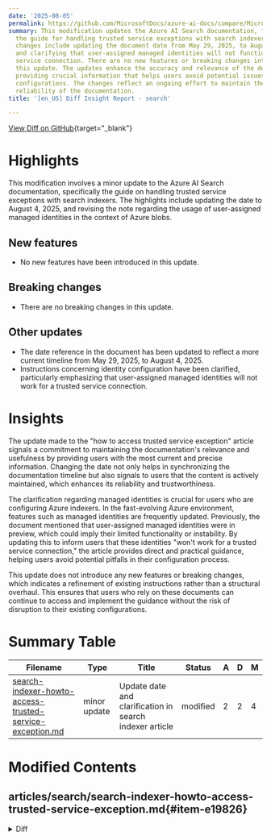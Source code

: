 ```yaml
---
date: '2025-08-05'
permalink: https://github.com/MicrosoftDocs/azure-ai-docs/compare/MicrosoftDocs:c84ae83...MicrosoftDocs:88b6cf1
summary: This modification updates the Azure AI Search documentation, focusing on
  the guide for handling trusted service exceptions with search indexers. The key
  changes include updating the document date from May 29, 2025, to August 4, 2025,
  and clarifying that user-assigned managed identities will not function for a trusted
  service connection. There are no new features or breaking changes introduced in
  this update. The updates enhance the accuracy and relevance of the documentation,
  providing crucial information that helps users avoid potential issues with their
  configurations. The changes reflect an ongoing effort to maintain the quality and
  reliability of the documentation.
title: '[en_US] Diff Insight Report - search'

---
```


[View Diff on GitHub](https://github.com/MicrosoftDocs/azure-ai-docs/compare/MicrosoftDocs:c84ae83...MicrosoftDocs:88b6cf1){target="_blank"}

# Highlights
This modification involves a minor update to the Azure AI Search documentation, specifically the guide on handling trusted service exceptions with search indexers. The highlights include updating the date to August 4, 2025, and revising the note regarding the usage of user-assigned managed identities in the context of Azure blobs.

## New features
- No new features have been introduced in this update.

## Breaking changes
- There are no breaking changes in this update.

## Other updates
- The date reference in the document has been updated to reflect a more current timeline from May 29, 2025, to August 4, 2025.
- Instructions concerning identity configuration have been clarified, particularly emphasizing that user-assigned managed identities will not work for a trusted service connection.

# Insights
The update made to the "how to access trusted service exception" article signals a commitment to maintaining the documentation's relevance and usefulness by providing users with the most current and precise information. Changing the date not only helps in synchronizing the documentation timeline but also signals to users that the content is actively maintained, which enhances its reliability and trustworthiness.

The clarification regarding managed identities is crucial for users who are configuring Azure indexers. In the fast-evolving Azure environment, features such as managed identities are frequently updated. Previously, the document mentioned that user-assigned managed identities were in preview, which could imply their limited functionality or instability. By updating this to inform users that these identities "won't work for a trusted service connection," the article provides direct and practical guidance, helping users avoid potential pitfalls in their configuration process.

This update does not introduce any new features or breaking changes, which indicates a refinement of existing instructions rather than a structural overhaul. This ensures that users who rely on these documents can continue to access and implement the guidance without the risk of disruption to their existing configurations.

# Summary Table
|  Filename  | Type |    Title    | Status | A  | D  | M  |
|------------|------|-------------|--------|----|----|----|
| [search-indexer-howto-access-trusted-service-exception.md](#item-e19826) | minor update | Update date and clarification in search indexer article | modified | 2 | 2 | 4 | 


# Modified Contents
## articles/search/search-indexer-howto-access-trusted-service-exception.md{#item-e19826}

<details>
<summary>Diff</summary>
````diff
@@ -8,7 +8,7 @@ author: arv100kri
 ms.author: arjagann
 ms.service: azure-ai-search
 ms.topic: how-to
-ms.date: 05/29/2025
+ms.date: 08/04/2025
 ms.custom:
   - ignite-2023
   - sfi-image-nochange
@@ -38,7 +38,7 @@ In Azure AI Search, indexers that access Azure blobs can use the [trusted servic
 
 1. Sign in to the [Azure portal](https://portal.azure.com) and [find your search service](https://portal.azure.com/#blade/HubsExtension/BrowseResourceBlade/resourceType/Microsoft.Search%2FsearchServices).
 
-1. On the **Identity** page, make sure that a [system assigned identity is enabled](search-howto-managed-identities-data-sources.md). Remember that user-assigned managed identities, currently in preview, won't work for a trusted service connection.
+1. On the **Identity** page, make sure that a [system assigned identity is enabled](search-howto-managed-identities-data-sources.md). Remember that user-assigned managed identities won't work for a trusted service connection.
 
    :::image type="content" source="media/search-managed-identities/system-assigned-identity-object-id.png" alt-text="Screenshot of a system identity object identifier." border="true":::
 
````
</details>

### Summary

```json
{
    "modification_type": "minor update",
    "modification_title": "Update date and clarification in search indexer article"
}
```

### Explanation
This modification involves minor updates to the document titled "how to access trusted service exception" within the Azure AI Search documentation. The changes include two key updates: 

1. The date has been changed from May 29, 2025, to August 4, 2025, reflecting a more current timeline for the content.
2. A clarification in the instructions regarding the identity page is made. The previous version emphasized that user-assigned managed identities are "currently in preview," which has now been simplified to state that they "won't work for a trusted service connection." This change aims to provide clearer guidance to users on the identity requirements for accessing Azure blobs with indexers.

Overall, these modifications enhance the clarity and accuracy of the documentation, ensuring users receive up-to-date and straightforward information.


